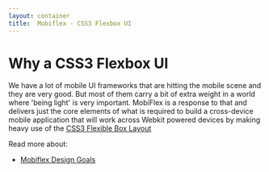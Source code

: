 ```yaml
---
layout: container
title:  Mobiflex - CSS3 Flexbox UI
---
```


# Why a CSS3 Flexbox UI

We have a lot of mobile UI frameworks that are hitting the mobile scene and they are very good. But most of them carry a bit of extra weight in a world where 'being light' is very important.  MobiFlex is a response to that and delivers just the core elements of what is required to build a cross-device mobile application that will work across Webkit powered devices by making heavy use of the [CSS3 Flexible Box Layout](http://dev.w3.org/csswg/css3-flexbox/)

Read more about:

- [Mobiflex Design Goals](#!/about-designgoals)